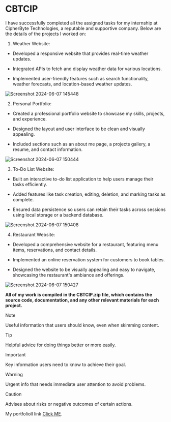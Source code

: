 # CBTCIP
I have successfully completed all the assigned tasks for my internship at CipherByte Technologies, a reputable and supportive company. Below are the details of the projects I worked on:

1. Weather Website:

- Developed a responsive website that provides real-time weather updates.
* Integrated APIs to fetch and display weather data for various locations.
+ Implemented user-friendly features such as search functionality, weather forecasts, and location-based weather updates.

![Screenshot 2024-06-07 145448](https://github.com/uttambodara/CBTCIP/assets/129719033/bd97e701-4ae7-49a4-8331-23c84f51dad5)

2. Personal Portfolio:

- Created a professional portfolio website to showcase my skills, projects, and experience.
* Designed the layout and user interface to be clean and visually appealing.
+ Included sections such as an about me page, a projects gallery, a resume, and contact information.


![Screenshot 2024-06-07 150444](https://github.com/uttambodara/CBTCIP/assets/129719033/287896aa-1923-47bd-814d-567cebb284fc)


3. To-Do List Website:

- Built an interactive to-do list application to help users manage their tasks efficiently.
* Added features like task creation, editing, deletion, and marking tasks as complete.
+ Ensured data persistence so users can retain their tasks across sessions using local storage or a backend database.
  
![Screenshot 2024-06-07 150408](https://github.com/uttambodara/CBTCIP/assets/129719033/bf5df560-d4e1-4d07-a9d5-eafdabb0b2b1)

4. Restaurant Website:

- Developed a comprehensive website for a restaurant, featuring menu items, reservations, and contact details.
* Implemented an online reservation system for customers to book tables.
+ Designed the website to be visually appealing and easy to navigate, showcasing the restaurant's ambiance and offerings.
  
![Screenshot 2024-06-07 150427](https://github.com/uttambodara/CBTCIP/assets/129719033/aa3c354d-1d1d-4ec5-9016-cec392cadfd6)



**All of my work is compiled in the CBTCIP.zip file, which contains the source code, documentation, and any other relevant materials for each project.**



> [!NOTE]
> Useful information that users should know, even when skimming content.

> [!TIP]
> Helpful advice for doing things better or more easily.

> [!IMPORTANT]
> Key information users need to know to achieve their goal.

> [!WARNING]
> Urgent info that needs immediate user attention to avoid problems.

> [!CAUTION]
> Advises about risks or negative outcomes of certain actions.

My portfolioll link [Click ME](https://uttambodara.netlify.app/).

